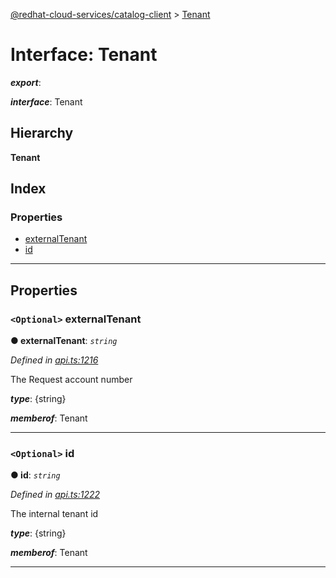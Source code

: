 [@redhat-cloud-services/catalog-client](../README.md) > [Tenant](../interfaces/tenant.md)

# Interface: Tenant

*__export__*: 

*__interface__*: Tenant

## Hierarchy

**Tenant**

## Index

### Properties

* [externalTenant](tenant.md#externaltenant)
* [id](tenant.md#id)

---

## Properties

<a id="externaltenant"></a>

### `<Optional>` externalTenant

**● externalTenant**: *`string`*

*Defined in [api.ts:1216](https://github.com/karelhala/javascript-clients/blob/master/packages/catalog/api.ts#L1216)*

The Request account number

*__type__*: {string}

*__memberof__*: Tenant

___
<a id="id"></a>

### `<Optional>` id

**● id**: *`string`*

*Defined in [api.ts:1222](https://github.com/karelhala/javascript-clients/blob/master/packages/catalog/api.ts#L1222)*

The internal tenant id

*__type__*: {string}

*__memberof__*: Tenant

___

